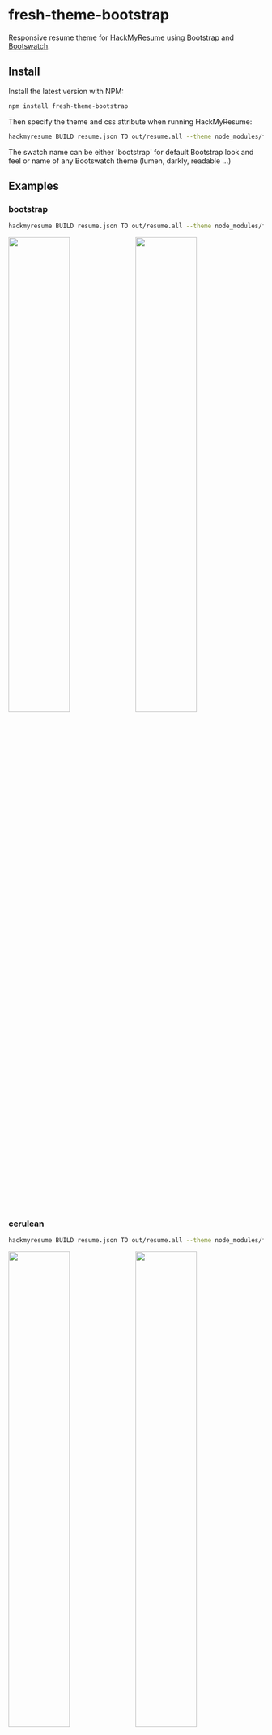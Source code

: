 # fresh-theme-bootstrap
Responsive resume theme for [HackMyResume](https://github.com/hacksalot/HackMyResume) using [Bootstrap](http://getbootstrap.com) and [Bootswatch](https://bootswatch.com).

## Install

Install the latest version with NPM:

```bash
npm install fresh-theme-bootstrap
```

Then specify the theme and css attribute when running HackMyResume:


```bash
hackmyresume BUILD resume.json TO out/resume.all --theme node_modules/fresh-theme-bootstrap --css <swatch name>
```

The swatch name can be either 'bootstrap' for default Bootstrap look and feel or name of any Bootswatch theme (lumen, darkly, readable ...)

## Examples

### bootstrap

```bash
hackmyresume BUILD resume.json TO out/resume.all --theme node_modules/fresh-theme-bootstrap --css bootstrap
```

<img src="http://aruberto.github.io/fresh-theme-bootstrap/bootstrap.png" width="49%">
<img src="http://aruberto.github.io/fresh-theme-bootstrap/bootstrap-xs.png" width="49%">

### cerulean

```bash
hackmyresume BUILD resume.json TO out/resume.all --theme node_modules/fresh-theme-bootstrap --css cerulean
```

<img src="http://aruberto.github.io/fresh-theme-bootstrap/cerulean.png" width="49%">
<img src="http://aruberto.github.io/fresh-theme-bootstrap/cerulean-xs.png" width="49%">

### cosmo

```bash
hackmyresume BUILD resume.json TO out/resume.all --theme node_modules/fresh-theme-bootstrap --css cosmo
```

<img src="http://aruberto.github.io/fresh-theme-bootstrap/cosmo.png" width="49%">
<img src="http://aruberto.github.io/fresh-theme-bootstrap/cosmo-xs.png" width="49%">

### cyborg

```bash
hackmyresume BUILD resume.json TO out/resume.all --theme node_modules/fresh-theme-bootstrap --css cyborg
```

<img src="http://aruberto.github.io/fresh-theme-bootstrap/cyborg.png" width="49%">
<img src="http://aruberto.github.io/fresh-theme-bootstrap/cyborg-xs.png" width="49%">

### darkly

```bash
hackmyresume BUILD resume.json TO out/resume.all --theme node_modules/fresh-theme-bootstrap --css darkly
```

<img src="http://aruberto.github.io/fresh-theme-bootstrap/darkly.png" width="49%">
<img src="http://aruberto.github.io/fresh-theme-bootstrap/darkly-xs.png" width="49%">

### flatly

```bash
hackmyresume BUILD resume.json TO out/resume.all --theme node_modules/fresh-theme-bootstrap --css flatly
```

<img src="http://aruberto.github.io/fresh-theme-bootstrap/flatly.png" width="49%">
<img src="http://aruberto.github.io/fresh-theme-bootstrap/flatly-xs.png" width="49%">

### journal

```bash
hackmyresume BUILD resume.json TO out/resume.all --theme node_modules/fresh-theme-bootstrap --css journal
```

<img src="http://aruberto.github.io/fresh-theme-bootstrap/journal.png" width="49%">
<img src="http://aruberto.github.io/fresh-theme-bootstrap/journal-xs.png" width="49%">

### lumen

```bash
hackmyresume BUILD resume.json TO out/resume.all --theme node_modules/fresh-theme-bootstrap --css lumen
```

<img src="http://aruberto.github.io/fresh-theme-bootstrap/lumen.png" width="49%">
<img src="http://aruberto.github.io/fresh-theme-bootstrap/lumen-xs.png" width="49%">

### paper

```bash
hackmyresume BUILD resume.json TO out/resume.all --theme node_modules/fresh-theme-bootstrap --css paper
```

<img src="http://aruberto.github.io/fresh-theme-bootstrap/paper.png" width="49%">
<img src="http://aruberto.github.io/fresh-theme-bootstrap/paper-xs.png" width="49%">

### readable

```bash
hackmyresume BUILD resume.json TO out/resume.all --theme node_modules/fresh-theme-bootstrap --css readable
```

<img src="http://aruberto.github.io/fresh-theme-bootstrap/readable.png" width="49%">
<img src="http://aruberto.github.io/fresh-theme-bootstrap/readable-xs.png" width="49%">

### sandstone

```bash
hackmyresume BUILD resume.json TO out/resume.all --theme node_modules/fresh-theme-bootstrap --css sandstone
```

<img src="http://aruberto.github.io/fresh-theme-bootstrap/sandstone.png" width="49%">
<img src="http://aruberto.github.io/fresh-theme-bootstrap/sandstone-xs.png" width="49%">

### simplex

```bash
hackmyresume BUILD resume.json TO out/resume.all --theme node_modules/fresh-theme-bootstrap --css simplex
```

<img src="http://aruberto.github.io/fresh-theme-bootstrap/simplex.png" width="49%">
<img src="http://aruberto.github.io/fresh-theme-bootstrap/simplex-xs.png" width="49%">

### slate

```bash
hackmyresume BUILD resume.json TO out/resume.all --theme node_modules/fresh-theme-bootstrap --css slate
```

<img src="http://aruberto.github.io/fresh-theme-bootstrap/slate.png" width="49%">
<img src="http://aruberto.github.io/fresh-theme-bootstrap/slate-xs.png" width="49%">

### spacelab

```bash
hackmyresume BUILD resume.json TO out/resume.all --theme node_modules/fresh-theme-bootstrap --css spacelab
```

<img src="http://aruberto.github.io/fresh-theme-bootstrap/spacelab.png" width="49%">
<img src="http://aruberto.github.io/fresh-theme-bootstrap/spacelab-xs.png" width="49%">

### superhero

```bash
hackmyresume BUILD resume.json TO out/resume.all --theme node_modules/fresh-theme-bootstrap --css superhero
```

<img src="http://aruberto.github.io/fresh-theme-bootstrap/superhero.png" width="49%">
<img src="http://aruberto.github.io/fresh-theme-bootstrap/superhero-xs.png" width="49%">

### united

```bash
hackmyresume BUILD resume.json TO out/resume.all --theme node_modules/fresh-theme-bootstrap --css united
```

<img src="http://aruberto.github.io/fresh-theme-bootstrap/united.png" width="49%">
<img src="http://aruberto.github.io/fresh-theme-bootstrap/united-xs.png" width="49%">

### yeti

```bash
hackmyresume BUILD resume.json TO out/resume.all --theme node_modules/fresh-theme-bootstrap --css yeti
```

<img src="http://aruberto.github.io/fresh-theme-bootstrap/yeti.png" width="49%">
<img src="http://aruberto.github.io/fresh-theme-bootstrap/yeti-xs.png" width="49%">
